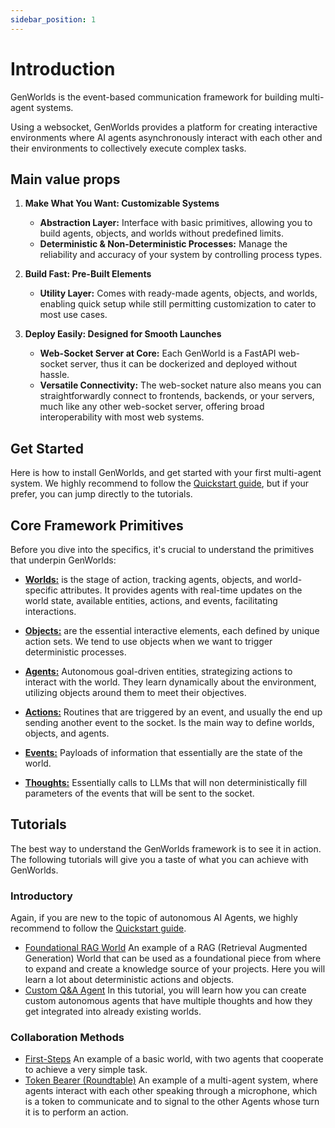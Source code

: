 ```yaml
---
sidebar_position: 1
---
```


# Introduction

GenWorlds is the event-based communication framework for building multi-agent systems.

Using a websocket, GenWorlds provides a platform for creating interactive environments where AI agents asynchronously interact with each other and their environments to collectively execute complex tasks.

## Main value props

1. **Make What You Want: Customizable Systems**
    - **Abstraction Layer:** Interface with basic primitives, allowing you to build agents, objects, and worlds without predefined limits.
    - **Deterministic & Non-Deterministic Processes:** Manage the reliability and accuracy of your system by controlling process types.

2. **Build Fast: Pre-Built Elements**
    - **Utility Layer:** Comes with ready-made agents, objects, and worlds, enabling quick setup while still permitting customization to cater to most use cases.

3. **Deploy Easily: Designed for Smooth Launches**
    - **Web-Socket Server at Core:** Each GenWorld is a FastAPI web-socket server, thus it can be dockerized and deployed without hassle.
    - **Versatile Connectivity:** The web-socket nature also means you can straightforwardly connect to frontends, backends, or your servers, much like any other web-socket server, offering broad interoperability with most web systems.

## Get Started

Here is how to install GenWorlds, and get started with your first multi-agent system. We highly recommend to follow the [Quickstart guide](/docs/get-started/quickstart.md), but if your prefer, you can jump directly to the tutorials.

## Core Framework Primitives

Before you dive into the specifics, it's crucial to understand the primitives that underpin GenWorlds:

- [**Worlds:**](/docs/genworlds-framework/worlds.md) is the stage of action, tracking agents, objects, and world-specific attributes. It provides agents with real-time updates on the world state, available entities, actions, and events, facilitating interactions.

- [**Objects:**](/docs/genworlds-framework/objects.md) are the essential interactive elements, each defined by unique action sets. We tend to use objects when we want to trigger deterministic processes.

- [**Agents:**](/docs/genworlds-framework/agents/agents.md) Autonomous goal-driven entities, strategizing actions to interact with the world. They learn dynamically about the environment, utilizing objects around them to meet their objectives.

- [**Actions:**](/docs/genworlds-framework/actions.md) Routines that are triggered by an event, and usually the end up sending another event to the socket. Is the main way to define worlds, objects, and agents.

- [**Events:**](/docs/genworlds-framework/actions.md) Payloads of information that essentially are the state of the world.

- [**Thoughts:**](/docs/genworlds-framework/agents/thought_actions.md) Essentially calls to LLMs that will non deterministically fill parameters of the events that will be sent to the socket.

## Tutorials

The best way to understand the GenWorlds framework is to see it in action. The following tutorials will give you a taste of what you can achieve with GenWorlds.

### Introductory

Again, if you are new to the topic of autonomous AI Agents, we highly recommend to follow the [Quickstart guide](/docs/get-started/quickstart.md).

- [Foundational RAG World](/docs/example-usecases/foundational_rag.md) An example of a RAG (Retrieval Augmented Generation) World that can be used as a foundational piece from where to expand and create a knowledge source of your projects. Here you will learn a lot about deterministic actions and objects.
- [Custom Q&A Agent](https://genworlds.com/) In this tutorial, you will learn how you can create custom autonomous agents that have multiple thoughts and how they get integrated into already existing worlds.

### Collaboration Methods

- [First-Steps](https://genworlds.com/) An example of a basic world, with two agents that cooperate to achieve a very simple task.
- [Token Bearer (Roundtable)](https://genworlds.com/) An example of a multi-agent system, where agents interact with each other speaking through a microphone, which is a token to communicate and to signal to the other Agents whose turn it is to perform an action.
